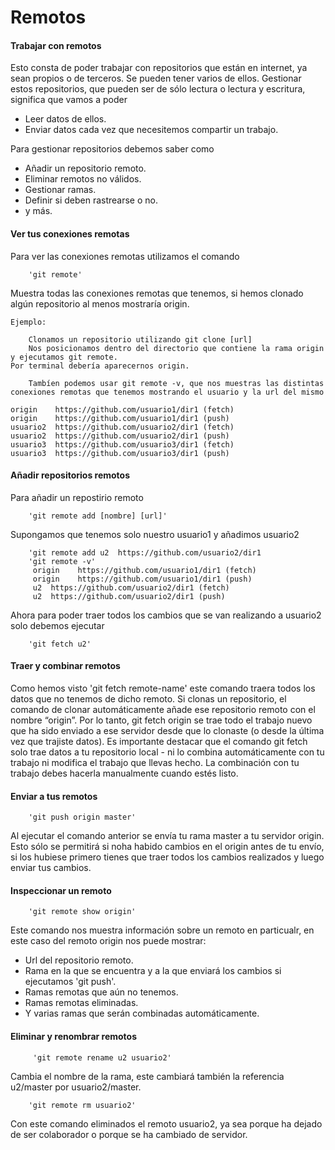 # Remotos

#### Trabajar con remotos

Esto consta de poder trabajar con repositorios que están en internet, ya sean propios o de terceros. Se pueden tener varios de ellos. Gestionar estos repositorios, que pueden ser de sólo lectura o lectura y escritura, significa que vamos a poder 

*  Leer datos de ellos.
*  Enviar datos cada vez que necesitemos compartir un trabajo.

Para gestionar repositorios debemos saber como

* Añadir un repositorio remoto.
* Eliminar remotos no válidos.
* Gestionar ramas.
* Definir si deben rastrearse o no.
* y más.

#### Ver tus conexiones remotas

Para ver las conexiones remotas utilizamos el comando

        'git remote'

Muestra todas las conexiones remotas que tenemos, si hemos clonado algún repositorio al menos mostraría origin.

    Ejemplo:

        Clonamos un repositorio utilizando git clone [url]
        Nos posicionamos dentro del directorio que contiene la rama origin y ejecutamos git remote.
    Por terminal debería aparecernos origin.

        Tambíen podemos usar git remote -v, que nos muestras las distintas conexiones remotas que tenemos mostrando el usuario y la url del mismo

    origin    https://github.com/usuario1/dir1 (fetch)
    origin    https://github.com/usuario1/dir1 (push)
    usuario2  https://github.com/usuario2/dir1 (fetch)
    usuario2  https://github.com/usuario2/dir1 (push)
    usuario3  https://github.com/usuario3/dir1 (fetch)
    usuario3  https://github.com/usuario3/dir1 (push)


#### Añadir repositorios remotos

Para añadir un repostirio remoto

        'git remote add [nombre] [url]'

Supongamos que tenemos solo nuestro usuario1 y añadimos usuario2

        'git remote add u2  https://github.com/usuario2/dir1
        'git remote -v'
         origin    https://github.com/usuario1/dir1 (fetch)
         origin    https://github.com/usuario1/dir1 (push)
         u2  https://github.com/usuario2/dir1 (fetch)
         u2  https://github.com/usuario2/dir1 (push)

Ahora para poder traer todos los cambios que se van realizando a usuario2 solo debemos ejecutar

        'git fetch u2'

#### Traer y combinar remotos

Como hemos visto 'git fetch remote-name' este comando traera todos los datos que no tenemos de dicho remoto.
Si clonas un repositorio, el comando de clonar automáticamente añade ese repositorio remoto con el nombre “origin”. Por lo tanto, git fetch origin se trae todo el trabajo nuevo que ha sido enviado a ese servidor desde que lo clonaste (o desde la última vez que trajiste datos). Es importante destacar que el comando git fetch solo trae datos a tu repositorio local - ni lo combina automáticamente con tu trabajo ni modifica el trabajo que llevas hecho. La combinación con tu trabajo debes hacerla manualmente cuando estés listo.

#### Enviar a tus remotos

        'git push origin master'

Al ejecutar el comando anterior se envía tu rama master a tu servidor origin. Esto sólo se permitirá si noha habido cambios en el origin antes de tu envío, si los hubiese primero tienes que traer todos los cambios realizados y luego enviar tus cambios.

#### Inspeccionar un remoto

        'git remote show origin'

Este comando nos muestra información sobre un remoto en particualr, en este caso del remoto origin nos puede mostrar:

* Url del repositorio remoto.
* Rama en la que se encuentra y a la que enviará los cambios si ejecutamos 'git push'.
* Ramas remotas que aún no tenemos.
* Ramas remotas eliminadas.
* Y varias ramas que serán combinadas automáticamente.

#### Eliminar y renombrar remotos

         'git remote rename u2 usuario2'

Cambia el nombre de la rama, este cambiará también la referencia u2/master por usuario2/master.

        'git remote rm usuario2'

Con este comando eliminados el remoto usuario2, ya sea porque ha dejado de ser colaborador o porque se ha cambiado de servidor.

